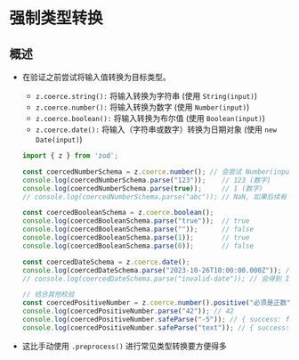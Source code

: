 # 强制类型转换

## 概述

+ 在验证之前尝试将输入值转换为目标类型。

  + `z.coerce.string():` 将输入转换为字符串 (使用 `String(input)`)
  + `z.coerce.number():` 将输入转换为数字 (使用 `Number(input)`)
  + `z.coerce.boolean():` 将输入转换为布尔值 (使用 `Boolean(input)`)
  + `z.coerce.date():` 将输入（字符串或数字）转换为日期对象 (使用 `new Date(input)`)

  ```js
  import { z } from 'zod';

  const coercedNumberSchema = z.coerce.number(); // 会尝试 Number(input)
  console.log(coercedNumberSchema.parse("123"));    // 123 (数字)
  console.log(coercedNumberSchema.parse(true));     // 1 (数字)
  // console.log(coercedNumberSchema.parse("abc")); // NaN, 如果后续有 .int() 等校验会失败

  const coercedBooleanSchema = z.coerce.boolean();
  console.log(coercedBooleanSchema.parse("true"));  // true
  console.log(coercedBooleanSchema.parse(""));      // false
  console.log(coercedBooleanSchema.parse(1));       // true
  console.log(coercedBooleanSchema.parse(0));       // false

  const coercedDateSchema = z.coerce.date();
  console.log(coercedDateSchema.parse("2023-10-26T10:00:00.000Z")); // Date 对象
  // console.log(coercedDateSchema.parse("invalid-date")); // 会得到 Invalid Date 对象，后续校验会失败

  // 结合其他校验
  const coercedPositiveNumber = z.coerce.number().positive("必须是正数");
  console.log(coercedPositiveNumber.parse("42")); // 42
  console.log(coercedPositiveNumber.safeParse("-5")); // { success: false, ... }
  console.log(coercedPositiveNumber.safeParse("text")); // { success: false, ... } (因为 Number("text") 是 NaN)
  ```

+ 这比手动使用 `.preprocess()` 进行常见类型转换要方便得多
